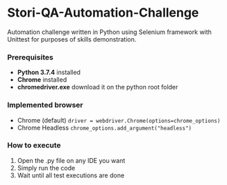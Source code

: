 # Stori-QA-Automation-Challenge
Automation challenge written in Python using Selenium framework with Unittest for purposes of skills demonstration.

### Prerequisites
* **Python 3.7.4** installed
* **Chrome** installed
* **chromedriver.exe** download it on the python root folder

### Implemented browser
* Chrome (default) `driver = webdriver.Chrome(options=chrome_options)`
* Chrome Headless `chrome_options.add_argument("headless")`

### How to execute
1. Open the .py file on any IDE you want
2. Simply run the code
3. Wait until all test executions are done
